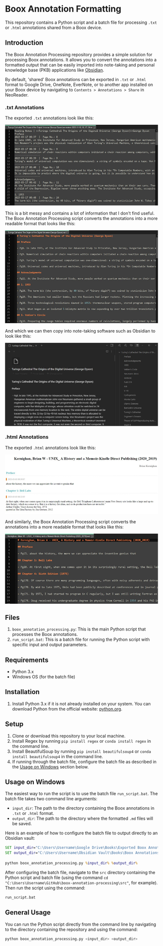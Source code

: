 # Boox Annotation Formatting

This repository contains a Python script and a batch file for processing `.txt` or `.html` annotations shared from a Boox device.

## Introduction

The Boox Annotation Processing repository provides a simple solution for processing Boox annotations. It allows you to convert the annotations into a formatted output that can be easily imported into note-taking and personal knowledge base (PKB) applications like [Obsidian](https://obsidian.md/).

By default, 'shared' Boox annotations can be exported in `.txt` or `.html` format to Google Drive, OneNote, EverNote, or to another app installed on your Boox device by  navigating to `Contents > Annotations > Share` in NeoReader. 

### .txt Annotations
The exported `.txt` annotations look like this:

![BooxAnnotations](imgs/boox_annotations.JPG)

This is a bit messy and contains a lot of information that I don't find useful. The Boox Annotation Processing script converts the annotations into a more readable format that looks like this:

![FormattedAnnotations1](imgs/formatted_annotations.JPG)

And which we can then copy into note-taking software such as Obsidian to look like this:

![ObsidianAnnotations](imgs/obsidian_annotations.JPG)

### .html Annotations
The exported `.html` annotations look like this:

![BooxHTMLAnnotations](imgs/boox_html_annotations.JPG)

And similarly, the Boox Annotation Processing script converts the annotations into a more readable format that looks like this:

![FormattedAnnotations2](imgs/formatted_html_annotations.JPG)



## Files

1. `boox_annotation_processing.py`: This is the main Python script that processes the Boox annotations.
2. `run_script.bat`: This is a batch file for running the Python script with specific input and output parameters.

## Requirements

- Python 3.x
- Windows OS (for the batch file)

## Installation

1. Install Python 3.x if it is not already installed on your system. You can download Python from the official website: [python.org](https://www.python.org/downloads/).

## Setup

1. Clone or download this repository to your local machine.
2. Install Regex by running `pip install regex` or `conda install regex` in the command line.
2. Install BeautifulSoup by running `pip install beautifulsoup4` or `conda install beautifulsoup4` in the command line.
3. If running through the batch file, configure the batch file as described in the [Usage on Windows](#usage-on-windows) section below.

## Usage on Windows

The easiest way to run the script is to use the batch file `run_script.bat`. The batch file takes two command line arguments:

- `input_dir`: The path to the directory containing the Boox annotations in `.txt` or `.html` format.
- `output_dir`: The path to the directory where the formatted `.md` files will be saved.

Here is an example of how to configure the batch file to output directly to an Obsidian vault:

```bat
SET input_dir="C:\Users\Username\Google Drive\Books\Exported Boox Annotations"
SET output_dir="C:\Users\Username\Obsidian Vault\Books\Boox Annotations"

python boox_annotation_processing.py %input_dir% %output_dir%
```

After configuring the batch file, navigate to the `src` directory containing the Python script and batch file (using the command `cd "C:\Users\Username\GitHub\boox-annotation-processing\src"`, for example). Then run the script using the command:
```bash
run_script.bat
```

## General Usage

You can run the Python script directly from the command line by navigating to the directory containing the repository and using the command:
```bash
python boox_annotation_processing.py <input_dir> <output_dir>
```


